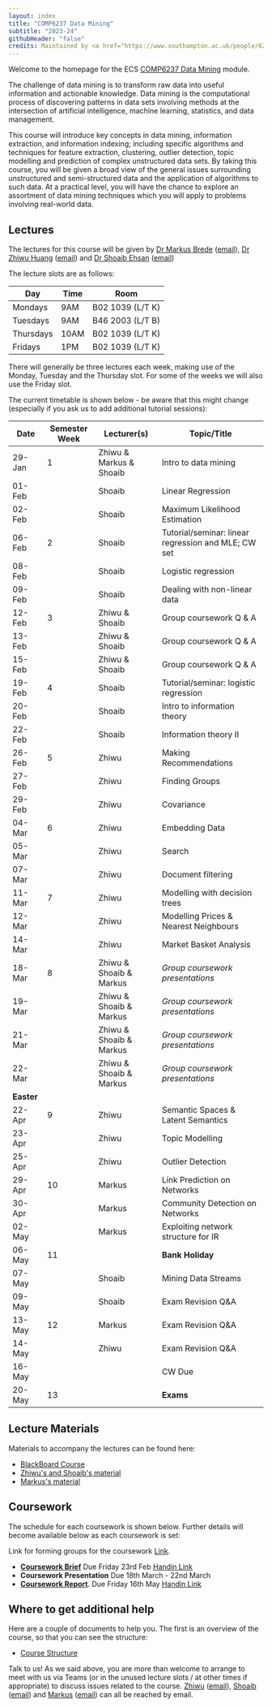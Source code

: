 ```yaml
---
layout: index
title: "COMP6237 Data Mining"
subtitle: "2023-24"
githubHeader: "false"
credits: Maintained by <a href="https://www.southampton.ac.uk/people/628dpz/doctor-shoaib-ehsan">Dr Shoaib Ehsan</a>.
---
```


Welcome to the homepage for the ECS [COMP6237 Data Mining](https://secure.ecs.soton.ac.uk/module/COMP6237) module.

The challenge of data mining is to transform raw data into useful information and actionable knowledge. Data mining is the computational process of discovering patterns in data sets involving methods at the intersection of artificial intelligence, machine learning, statistics, and data management. 

This course will introduce key concepts in data mining, information extraction, and information indexing; including specific algorithms and techniques for feature extraction, clustering, outlier detection, topic modelling and prediction of complex unstructured data sets. By taking this course, you will be given a broad view of the general issues surrounding unstructured and semi-structured data and the application of algorithms to such data. At a practical level, you will have the chance to explore an assortment of data mining techniques which you will apply to problems involving real-world data. 

## Lectures
The lectures for this course will be given by <a href="http://www.ecs.soton.ac.uk/people/mb8">Dr Markus Brede</a> ([email](mailto:mb8@ecs.soton.ac.uk)), <a href="http://www.ecs.soton.ac.uk/people/jh1c18">Dr Zhiwu Huang</a> ([email](mailto:zhiwu.huang@soton.ac.uk)) and <a href="http://www.ecs.soton.ac.uk/people/se3e22">Dr Shoaib Ehsan</a>  ([email](mailto:s.ehsan@soton.ac.uk))

The lecture slots are as follows: 

Day        | Time | Room   
-----------|------|---------------
Mondays    | 9AM	| B02 1039 (L/T K)
Tuesdays   | 9AM  | B46 2003 (L/T B)
Thursdays	 | 10AM	| B02 1039 (L/T K)
Fridays	   | 1PM	| B02 1039 (L/T K)

There will generally be three lectures each week, making use of the Monday, Tuesday and the Thursday slot. For some of the weeks we will also use the Friday slot. 

The current timetable is shown below - be aware that this might change (especially if you ask us to add additional tutorial sessions):

| Date       | Semester Week | Lecturer(s)             | Topic/Title                                           | 
|------------|---------------|-------------------------|-------------------------------------------------------| 
| 29-Jan     | 1             | Zhiwu & Markus & Shoaib | Intro to data mining                                  | 
| 01-Feb     |               | Shoaib                  | Linear Regression                                     |
| 02-Feb     |               | Shoaib                  | Maximum Likelihood Estimation                         | 
| 06-Feb     | 2             | Shoaib                  | Tutorial/seminar: linear regression and MLE; CW set   | 
| 08-Feb     |               | Shoaib                  | Logistic regression                                   |
| 09-Feb     |               | Shoaib                  | Dealing with non-linear data                          |
| 12-Feb     | 3             | Zhiwu & Shoaib          | Group coursework Q & A                                |
| 13-Feb     |               | Zhiwu & Shoaib          | Group coursework Q & A                                |
| 15-Feb     |               | Zhiwu & Shoaib          | Group coursework Q & A                                | 
| 19-Feb     | 4             | Shoaib                  | Tutorial/seminar: logistic regression                 |
| 20-Feb     |               | Shoaib                  | Intro to information theory                           |
| 22-Feb     |               | Shoaib                  | Information theory II                                 |
| 26-Feb     | 5             | Zhiwu                   | Making Recommendations                                | 
| 27-Feb     |               | Zhiwu                   | Finding Groups                                        |
| 29-Feb     |               | Zhiwu                   | Covariance                                            |      
| 04-Mar     | 6             | Zhiwu                   | Embedding Data                                        |
| 05-Mar     |               | Zhiwu                   | Search                                                |
| 07-Mar     |               | Zhiwu                   | Document filtering                                    |
| 11-Mar     | 7             | Zhiwu                   | Modelling with decision trees                         |
| 12-Mar     |               | Zhiwu                   | Modelling Prices & Nearest Neighbours                 | 
| 14-Mar     |               | Zhiwu                   | Market Basket Analysis                                |
| 18-Mar     | 8             | Zhiwu & Shoaib & Markus | _Group coursework presentations_                      | 
| 19-Mar     |               | Zhiwu & Shoaib & Markus | _Group coursework presentations_                      | 
| 21-Mar     |               | Zhiwu & Shoaib & Markus | _Group coursework presentations_                      |
| 22-Mar     |               | Zhiwu & Shoaib & Markus | _Group coursework presentations_                      | 
| **Easter** |               |                         |                                                       | 
| 22-Apr     | 9             | Zhiwu                   | Semantic Spaces & Latent Semantics                    |
| 23-Apr     |               | Zhiwu                   | Topic Modelling                                       |
| 25-Apr     |               | Zhiwu                   | Outlier Detection                                     |
| 29-Apr     | 10            | Markus                  | Link Prediction on Networks                           |
| 30-Apr     |               | Markus                  | Community Detection on Networks                       |
| 02-May     |               | Markus                  | Exploiting network structure for IR                   | 
| 06-May     | 11            |                         | **Bank Holiday**                                      |
| 07-May     |               | Shoaib                  | Mining Data Streams                                   |
| 09-May     |               | Shoaib                  | Exam Revision Q&A                                     |  
| 13-May     | 12            | Markus                  | Exam Revision Q&A                                     | 
| 14-May     |               | Zhiwu                   | Exam Revision Q&A                                     |
| 16-May     |               |                         | CW Due                                                | 
| 20-May     | 13            |                         | **Exams**                                             |



## Lecture Materials
Materials to accompany the lectures can be found here:
* [BlackBoard Course](https://blackboard.soton.ac.uk/)
* [Zhiwu's and Shoaib's material](jon.html)
* [Markus's material](http://users.ecs.soton.ac.uk/mb8/stats/datamining.html)

## Coursework
The schedule for each coursework is shown below. Further details will become available below as each coursework is set:

Link for forming groups for the coursework [Link](https://secure.ecs.soton.ac.uk/student/wiki/w/COMP6237-2023-classlist).
* **[Coursework Brief](https://comp6237.ecs.soton.ac.uk/cw/coursework1.html)** Due Friday 23rd Feb [Handin Link](https://handin.ecs.soton.ac.uk/soton/2324/COMP6237/2/)
* **Coursework Presentation** Due 18th March - 22nd March 
* **[Coursework Report](https://comp6237.ecs.soton.ac.uk/cw/coursework1.html)**. Due Friday 16th May [Handin Link](https://handin.ecs.soton.ac.uk/soton/2324/COMP6237/4/)

## Where to get additional help
Here are a couple of documents to help you. The first is an overview of the course, so that you can see the structure: 
* [Course Structure](./lectures/pdf/COMP6237KO.pdf)

Talk to us! As we said above, you are more than welcome to arrange to meet with us via Teams (or in the unused lecture slots / at other times if appropriate) to discuss issues related to the course. <a href="https://www.southampton.ac.uk/people/62bxzm/doctor-zhiwu-huang">Zhiwu</a> ([email](mailto:zhiwu.huang@soton.ac.uk)),  <a href="http://www.ecs.soton.ac.uk/people/se3e22">Shoaib</a> ([email](mailto:se3e22@ecs.soton.ac.uk)) and <a href="http://www.ecs.soton.ac.uk/people/mb8">Markus</a> ([email](mailto:mb8@ecs.soton.ac.uk)) can all be reached by email.
<!---or by coming to find us in our offices (32/3091 for Shoaib & 32/4033 for Markus). --->

<!---For further practical help, you can also talk with the PhD students, who run the help desk in the Zepler lab.--->
